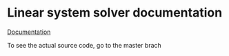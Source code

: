 # Linear system solver documentation
[Documentation](https://tendto.github.io/Linear-System-Solver/index.html)

To see the actual source code, go to the master brach
